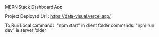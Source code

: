 MERN Stack Dashboard App

Project Deployed Url : https://data-visual.vercel.app/

To Run Local
commands: "npm start" in client folder
commands: "npm run dev" in server folder
